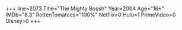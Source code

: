 +++
line=2073
Title="The Mighty Boosh"
Year=2004
Age="16+"
IMDb="8.3"
RottenTomatoes="100%"
Netflix=0
Hulu=1
PrimeVideo=0
Disney=0
+++

